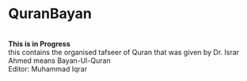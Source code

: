 # QuranBayan
<br><b>This is in Progress</b><br>
this contains the organised tafseer of Quran that was given by Dr. Israr Ahmed means Bayan-Ul-Quran<br> Editor: Muhammad Iqrar

